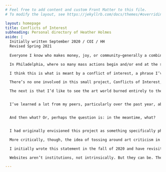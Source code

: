 ```yaml
---
# Feel free to add content and custom Front Matter to this file.
# To modify the layout, see https://jekyllrb.com/docs/themes/#overriding-theme-defaults

layout: homepage
title: Conflicts of Interest
subheading: Personal directory of Heather Holmes
aside: | 
  Initially written September 2020 / COI / HH
  Revised Spring 2021
  
  Everyone I know who makes money, joy, or community—generally a combination thereof—within the imperfectly bracketed space of the “art world” has, in the past year, reevaluated their relationship to the category of art and the practice of artmaking. Art showed its face in 2020: it could definitely do something, but it couldn’t stem the tide of the ongoing ravages of climate change; couldn’t get politicians into or out of office, offer up alternatives to electoral politics, or make desperately needed socialist/communist change possible; couldn’t resurrect those murdered by racism and racists or abolish policing and prisons; couldn’t halt a global pandemic or the social and economic devastation it’s wrought.

  In Philadelphia, where so many mass actions begin and/or end at the steps of the city’s best-known art museum—which also successfully unionized in 2020—protestors last spring and summer did not find refuge within those walls, which could’ve been opened up as a resource to the public. Sometimes it hits me that many of the most crucial public actions last year, from mass protest to encampment fortifications, unfolded along Philadelphia’s parkway, against the backdrop of its most prestigious and moneyed institutions. In terms of a shifting relationship to art, everyone has their own story; the tipping point is a personal matter. Mine came on the first day of June of this last endless year when, along with thousands others, I was teargassed at the foot of the Barnes Foundation. Recovering by the shuttered admissions booth, it suddenly and absurdly occurred to me that my companion that day, Wilmer, had exhibited his work here three years prior. As we coughed and heaved and rifled through our backpacks for water, people around us fleeing in every direction from the chemical clouds, I remembered that opening, how I’d dressed up and drank wine and was nervous, how it seemed very important. I wondered briefly whether and when anything like that would happen again, then my thoughts shifted from whether and when to why.

  I think this is what is meant by a conflict of interest, a phrase I’ve been drawn to for several years now. The only time it entered my life with any regularity was when I worked in an editorial capacity for the College Art Association, which maintains and often argues, rethinks, and revises its Statement on Conflict of Interest and Confidentiality for its journals, committees, boards, and so on. Particularly since part of CAA’s mission is to set ethical standards for the fields of art and art history within academia, it seems advisable to safeguard against nepotism as much as possible. Sometimes, though, when I worked there and would comb through the language of the COI statement on a granular level, it felt, to me, impossible. A reviewer of an exhibition couldn’t have any sort of relationship to the exhibition’s curator? An editor couldn’t assign a piece to herself or anyone on the editorial board of that journal? It felt out of step with my understanding of how the art world functions, which is not to offer up an endorsement of how the art world functions. It was hard to imagine art without imagining the entanglement of personal and professional relations, even if it felt worthwhile to try.

  There’s no one involved in this small project, Conflicts of Interest, who I don’t know intimately. The scope and nature of this intimacy varies widely across contributors, but remains a thread between them and me. I’m personally invested in everyone whose work appears here, and I’ve approached the task of commissioning and editing their work differently—in ways I both can and can’t quantify—than if the process had been double- or single-blind. This is my first conflict of interest.

  The next is that I’d like to see the art world burned entirely to the ground and reimagined, and I’d also like to retain a place within that world for myself and the people I care about. I spent most of the pandemic working at a grocery store, which offered up its own suite of traumas, but now I’m back in the realm of art-work and clinging to last year’s righteous anger which, for so many art institutions, is easily assimilable into corporate restructuring efforts. It strikes me as distinctly vile, and yet I do have a vested interest in the survival of the art world on multiple levels. There’s me—hard not to make oneself primary, despite efforts to the contrary—and the money I have made and stand to make within the ecosystem of artistic production, namely writing about art and editing other people’s writing about art. I’m a grantee of the Velocity Fund, which made this project possible, because I exist within art spaces, know where to look for funding and how to assemble a grant application, and have committed to a project rooted in the broad spectrum of “art or about art.” Then there are my friends and colleagues who sustain a life as artists, art handlers, writers, curators, editors, arts administrators, people who sit at the front desk, people who stand at the front door, people who guard the artwork, people who make sure the money lands in the correct bank accounts. I want them to feel fulfilled and secure. I want the same for myself. If art is the space in which we can all find that fulfillment and security, why not art? The answer to this in my own internal dialogue is that the structures that hold the art world in place were not built with us in mind—even if we are the very “creators of content”—and will continue to swerve away from our needs at every turn, unless we become unrecognizable to ourselves.


  I’ve learned a lot from my peers, particularly over the past year, about how we can collectivize within the structures that already exist. Maybe one day we’ll be the ones spearheading capital campaigns that raise millions of dollars, and from there we can choose to redistribute that money instead of erecting new structures built with only the tiniest segment of the population in mind, designed for the ceaseless churn of future capital campaigns. Or we can take over buildings that used to house art and transform them into spaces that house people, pushing the art into spaces we haven’t yet envisioned. Or we could create new spaces contingent on the equal and fair pay of everyone involved, spaces we could dismantle if and when that equality and fairness was no longer possible. Marcia Tucker, founder of the same New Museum that now siphons large portions of its operating budget into building expansions and teams of union-busting lawyers, envisioned the museum as a space that would operate nonhierarchically, collaboratively, and transparently, that would “question our own premises and methods regularly” and operate as a laboratory for new thought and practice. Experiments fail, on the level of individual praxis all the way up to the level of the nation-state. We could commit to dissolving our institutions when they no longer live up to any of the dictates of the mission statement.


  And then what? Or, perhaps the question is: in the meantime, what?


  I had originally envisioned this project as something specifically physical. I was—and remain—inspired and energized by publication projects like the Real Review and Packet Biweekly, and I wanted to create something beautiful and incisive but unprecious, released on a monthly basis, a single sheet of writing and/or/about art almost literally flung around the city to non-art spaces. But the moment in which I wrote the grant proposal and the moment we’re living in now are very different. Even as spaces begin to reopen, entering buildings like libraries, coffee shops, student unions, and other storefronts is different now and perhaps always will be.

  More critically, though, the idea of tossing around art criticism in the streets began to feel almost hatefully out of touch with the needs of Philadelphians navigating crushing precarity within a global pandemic. So, like everything else, Conflicts of Interest took a digital turn, and I often wondered whether the project had wandered so far from my original idea that I should just scrap it and return the grant money. I dragged my feet, as anyone involved in the project and the Velocity Fund itself can attest (sorry about all the missed deadlines, late emails, and the fact that the project is coming out a year and a half after it was supposed to!). Like almost everyone else, I lost jobs and took jobs I didn’t want to take and struggled with the people I love and struggled with myself and all the while this project hung over the scene, an unwelcome reminder of the specific ease of the life we all used to live. The instability of our situation had been building for some time, but it was nice to pretend it came on all at once in 2020.

  I initially wrote this statement in the fall of 2020 and have revisited it now, in the spring of 2021, when things look a little different but most of these fundamental questions remain unanswered. I’ve tweaked the pastness of my tenses but basically everything else is the same. If any of the wording in these contributions feels anachronistic, it’s because I took so long pulling the project together—but I felt it was important to retain the integrity of the moment in which these pieces were written, performed, produced. I am so grateful to the contributors for offering a piece of themselves to this project, particularly at a time when there were and continue to be much more dire, pressing needs at stake. And I am bowled over by the generosity and vision of Rahul, in whom I found not just a website designer but a collaborator. Rahul breathed new life and energy into this project when I really needed it and pushed me in the direction of thinking about Conflicts of Interest as a directory and a series of nodes; his playfulness helped stave off the death trap of taking oneself and one’s work too seriously.

  Websites aren’t institutions, not intrinsically. But they can be. They can also provide an alternative to institutional showcase (even as they become institutional showcase, as is becoming a norm), which is what I hope is happening here. I’ve given myself and others the latitude to say things and make gestures that feel necessary and wouldn’t be welcomed elsewhere. The scope of it is limited; it has to be. It is also literally limited to audiences in and around Philadelphia, hilariously (also Rahul). My intention is for it to live on beyond the ambit of this project, this granting period, this specific moment in time as a home for unconventional thought.

---
```


